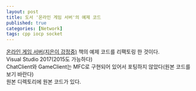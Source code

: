 ```yaml
---
layout: post
title: 도서 '온라인 게임 서버'의 예제 코드
published: true
categories: [Network]
tags: cpp iocp socket
---
```

[온라인 게임 서버(지은이 강정중)](http://www.yes24.com/24/goods/1776627?scode=032&OzSrank=9) 책의 예제 코드를 리팩토링 한 것이다.  
Visual Studio 2017(2015도 가능하다)  
ChatClient와 GameClient는 MFC로 구현되어 있어서 포팅하지 않았다(원본 코드를 보기 바란다)  
원본 디렉토리에 원본 코드가 있다.  
